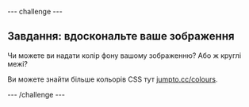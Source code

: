 \--- challenge \---

## Завдання: вдоскональте ваше зображення

Чи можете ви надати колір фону вашому зображенню? Або ж круглі межі?

Ви можете знайти більше кольорів CSS тут <a href="http://jumpto.cc/colours" target="_blank">jumpto.cc/colours</a>.

\--- /challenge \---